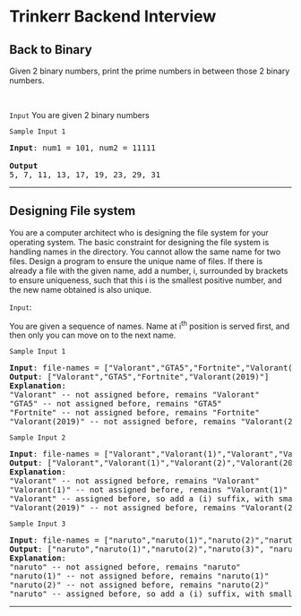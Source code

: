 # Trinkerr Backend Interview

## Back to Binary

Given 2 binary numbers, print the prime numbers in between those 2 binary numbers.

<br>

`Input`
You are given 2 binary numbers

`Sample Input 1`

<pre>
<b>Input</b>: num1 = 101, num2 = 11111

<b>Output</b>
5, 7, 11, 13, 17, 19, 23, 29, 31
</pre>

---

## Designing File system

You are a computer architect who is designing the file system for your operating system. The basic constraint for designing the file system is handling names in the directory. You cannot allow the same name for two files. Design a program to ensure the unique name of files. If there is already a file with the given name, add a number, i, surrounded by brackets to ensure uniqueness, such that this i is the smallest positive number, and the new name obtained is also unique.

`Input`:

You are given a sequence of names. Name at i<sup>th</sup> position is served first, and then only you can move on to the next name.

`Sample Input 1`

<pre>
<b>Input</b>: file-names = ["Valorant","GTA5","Fortnite","Valorant(2019)"]
<b>Output</b>: ["Valorant","GTA5","Fortnite","Valorant(2019)"]
<b>Explanation</b>: 
"Valorant" -- not assigned before, remains "Valorant"
"GTA5" -- not assigned before, remains "GTA5"
"Fortnite" -- not assigned before, remains "Fortnite"
"Valorant(2019)" -- not assigned before, remains "Valorant(2019)"
</pre>

`Sample Input 2`

<pre>
<b>Input</b>: file-names = ["Valorant","Valorant(1)","Valorant","Valorant(2019)"]
<b>Output</b>: ["Valorant","Valorant(1)","Valorant(2)","Valorant(2019)"]
<b>Explanation</b>: 
"Valorant" -- not assigned before, remains "Valorant"
"Valorant(1)" -- not assigned before, remains "Valorant(1)"
"Valorant" -- assigned before, so add a (i) suffix, with smallest positive valid i. Valorant(1) is already taken, so Valorant(2)
"Valorant(2019)" -- not assigned before, remains "Valorant(2019)"
</pre>

`Sample Input 3`

<pre>
<b>Input</b>: file-names = ["naruto","naruto(1)","naruto(2)","naruto(3)", "naruto"]
<b>Output</b>: ["naruto","naruto(1)","naruto(2)","naruto(3)", "naruto(4)"]
<b>Explanation</b>: 
"naruto" -- not assigned before, remains "naruto"
"naruto(1)" -- not assigned before, remains "naruto(1)"
"naruto(2)" -- not assigned before, remains "naruto(2)"
"naruto" -- assigned before, so add a (i) suffix, with smallest positive valid i, which happens to be 3. So "naruto(3)"
</pre>

---
